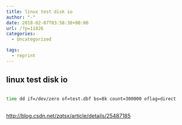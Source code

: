 ```yaml
---
title: linux test disk io
author: "-"
date: 2018-02-07T03:58:38+00:00
url: /?p=11826
categories:
  - Uncategorized

tags:
  - reprint
---
```

## linux test disk io
```bash
  
time dd if=/dev/zero of=test.dbf bs=8k count=300000 oflag=direct
  
```

http://blog.csdn.net/zqtsx/article/details/25487185
